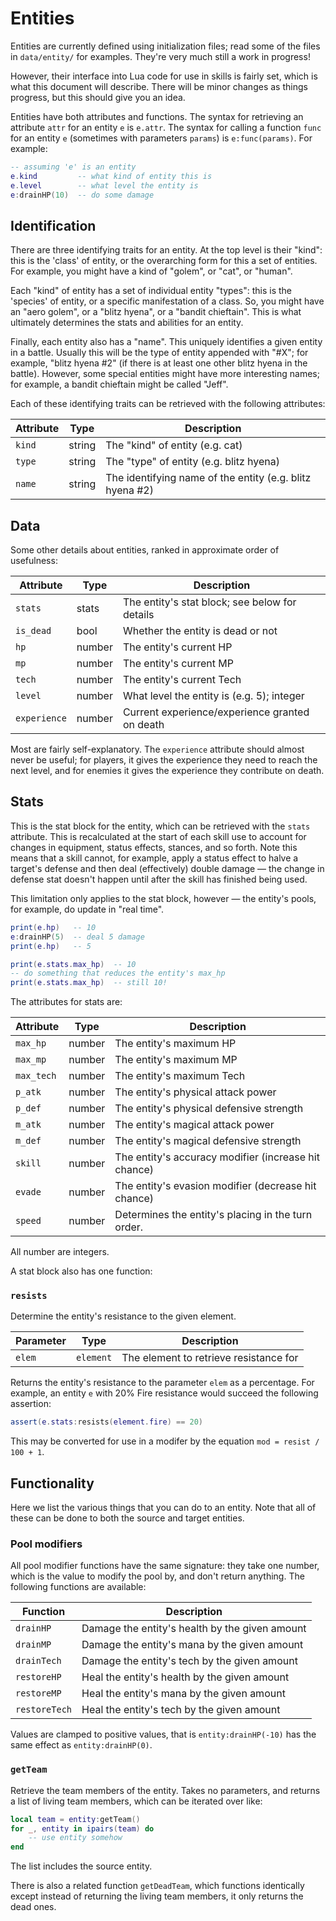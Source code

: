 # Entities

Entities are currently defined using initialization files; read some of the
files in `data/entity/` for examples. They're very much still a work in
progress!

However, their interface into Lua code for use in skills is fairly set, which
is what this document will describe. There will be minor changes as things
progress, but this should give you an idea.

Entities have both attributes and functions. The syntax for retrieving an
attribute `attr` for an entity `e` is `e.attr`. The syntax for calling a
function `func` for an entity `e` (sometimes with parameters `params`) is
`e:func(params)`. For example:

```lua
-- assuming 'e' is an entity
e.kind         -- what kind of entity this is
e.level        -- what level the entity is
e:drainHP(10)  -- do some damage
```

## Identification

There are three identifying traits for an entity. At the top level is their
"kind": this is the 'class' of entity, or the overarching form for this a set
of entities. For example, you might have a kind of "golem", or "cat", or
"human".

Each "kind" of entity has a set of individual entity "types": this is the
'species' of entity, or a specific manifestation of a class. So, you might
have an "aero golem", or a "blitz hyena", or a "bandit chieftain". This is
what ultimately determines the stats and abilities for an entity.

Finally, each entity also has a "name". This uniquely identifies a given
entity in a battle. Usually this will be the type of entity appended with
"#X"; for example, "blitz hyena #2" (if there is at least one other blitz
hyena in the battle). However, some special entities might have more
interesting names; for example, a bandit chieftain might be called "Jeff".

Each of these identifying traits can be retrieved with the following
attributes:

  Attribute | Type   | Description
  ----------|--------|------------------------------------------------
  `kind`    | string | The "kind" of entity (e.g. cat)
  `type`    | string | The "type" of entity (e.g. blitz hyena)
  `name`    | string | The identifying name of the entity (e.g. blitz hyena #2)

## Data

Some other details about entities, ranked in approximate order of usefulness:

  Attribute    | Type   | Description
  -------------|--------|-----------------------------------------------
  `stats`      | stats  | The entity's stat block; see below for details
  `is_dead`    | bool   | Whether the entity is dead or not
  `hp`         | number | The entity's current HP
  `mp`         | number | The entity's current MP
  `tech`       | number | The entity's current Tech
  `level`      | number | What level the entity is (e.g. 5); integer
  `experience` | number | Current experience/experience granted on death

Most are fairly self-explanatory. The `experience` attribute should almost
never be useful; for players, it gives the experience they need to reach the
next level, and for enemies it gives the experience they contribute on death.

## Stats

This is the stat block for the entity, which can be retrieved with the `stats`
attribute. This is recalculated at the start of each skill use to account for
changes in equipment, status effects, stances, and so forth. Note this means
that a skill cannot, for example, apply a status effect to halve a target's
defense and then deal (effectively) double damage — the change in defense stat
doesn't happen until after the skill has finished being used.

This limitation only applies to the stat block, however — the entity's pools,
for example, do update in "real time".

```lua
print(e.hp)   -- 10
e:drainHP(5)  -- deal 5 damage
print(e.hp)   -- 5

print(e.stats.max_hp)  -- 10
-- do something that reduces the entity's max_hp
print(e.stats.max_hp)  -- still 10!
```

The attributes for stats are:

  Attribute  | Type   | Description
  -----------|--------|------------------------------------------------------
  `max_hp`   | number | The entity's maximum HP
  `max_mp`   | number | The entity's maximum MP
  `max_tech` | number | The entity's maximum Tech
  `p_atk`    | number | The entity's physical attack power
  `p_def`    | number | The entity's physical defensive strength
  `m_atk`    | number | The entity's magical attack power
  `m_def`    | number | The entity's magical defensive strength
  `skill`    | number | The entity's accuracy modifier (increase hit chance)
  `evade`    | number | The entity's evasion modifier (decrease hit chance)
  `speed`    | number | Determines the entity's placing in the turn order.

All number are integers.

A stat block also has one function:

### `resists`

Determine the entity's resistance to the given element.

  Parameter | Type      | Description
  ----------|-----------|--------------------------------------------
  `elem`    | `element` | The element to retrieve resistance for

Returns the entity's resistance to the parameter `elem` as a percentage. For
example, an entity `e` with 20% Fire resistance would succeed the following
assertion:

```lua
assert(e.stats:resists(element.fire) == 20)
```

This may be converted for use in a modifer by the equation `mod = resist / 100 + 1`.

## Functionality

Here we list the various things that you can do to an entity. Note that all of
these can be done to both the source and target entities.

### Pool modifiers

All pool modifier functions have the same signature: they take one number,
which is the value to modify the pool by, and don't return anything. The
following functions are available:

  Function      | Description
  --------------|--------------------------------------------------
  `drainHP`     | Damage the entity's health by the given amount
  `drainMP`     | Damage the entity's mana by the given amount
  `drainTech`   | Damage the entity's tech by the given amount
  `restoreHP`   | Heal the entity's health by the given amount
  `restoreMP`   | Heal the entity's mana by the given amount
  `restoreTech` | Heal the entity's tech by the given amount

Values are clamped to positive values, that is `entity:drainHP(-10)` has the
same effect as `entity:drainHP(0)`.

### `getTeam`

Retrieve the team members of the entity. Takes no parameters, and returns a
list of living team members, which can be iterated over like:

```lua
local team = entity:getTeam()
for _, entity in ipairs(team) do
    -- use entity somehow
end
```

The list includes the source entity.

There is also a related function `getDeadTeam`, which functions identically
except instead of returning the living team members, it only returns the dead
ones.
